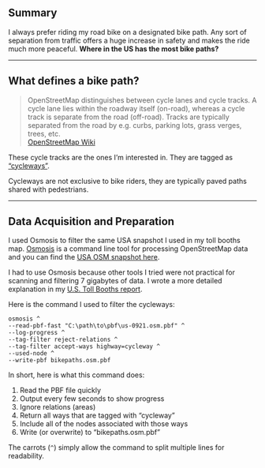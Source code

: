 ## Summary

I always prefer riding my road bike on a designated bike path. Any sort of separation from traffic offers a huge increase in safety and makes the ride much more peaceful. **Where in the US has the most bike paths?**

---

## What defines a bike path?

> OpenStreetMap distinguishes between cycle lanes and cycle tracks. A cycle lane lies within the roadway itself (on-road), whereas a cycle track is separate from the road (off-road). Tracks are typically separated from the road by e.g. curbs, parking lots, grass verges, trees, etc.  
> [OpenStreetMap Wiki](https://wiki.openstreetmap.org/wiki/Bicycle)

These cycle tracks are the ones I’m interested in. They are tagged as [“cycleways”](https://wiki.openstreetmap.org/wiki/Tag:highway%3Dcycleway).

Cycleways are not exclusive to bike riders, they are typically paved paths shared with pedestrians. 

---

## Data Acquisition and Preparation

I used Osmosis to filter the same USA snapshot I used in my toll booths map. [Osmosis](https://wiki.openstreetmap.org/wiki/Osmosis) is a command line tool for processing OpenStreetMap data and you can find the [USA OSM snapshot here](https://download.geofabrik.de/north-america/us.html).

I had to use Osmosis because other tools I tried were not practical for scanning and filtering 7 gigabytes of data. I wrote a more detailed explanation in my [U.S. Toll Booths report](/projects/?name=us-toll-booths).

Here is the command I used to filter the cycleways:

```osmosis
osmosis ^
--read-pbf-fast "C:\path\to\pbf\us-0921.osm.pbf" ^
--log-progress ^
--tag-filter reject-relations ^
--tag-filter accept-ways highway=cycleway ^
--used-node ^
--write-pbf bikepaths.osm.pbf
```

In short, here is what this command does:
1. Read the PBF file quickly
2. Output every few seconds to show progress
3. Ignore relations (areas)
4. Return all ways that are tagged with “cycleway”
5. Include all of the nodes associated with those ways
6. Write (or overwrite) to “bikepaths.osm.pbf”

The carrots (`^`) simply allow the command to split multiple lines for readability.

